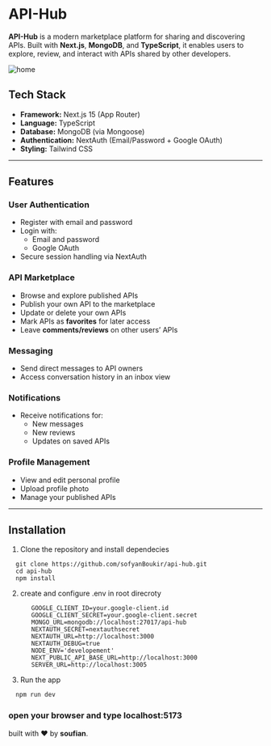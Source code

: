 # API-Hub

**API-Hub** is a modern marketplace platform for sharing and discovering APIs. Built with **Next.js**, **MongoDB**, and **TypeScript**, it enables users to explore, review, and interact with APIs shared by other developers.

![home](https://github.com/user-attachments/assets/96f856c6-6ddd-4cd9-acb8-f99fdb2fd245)


## Tech Stack

- **Framework:** Next.js 15 (App Router)
- **Language:** TypeScript
- **Database:** MongoDB (via Mongoose)
- **Authentication:** NextAuth (Email/Password + Google OAuth)
- **Styling:** Tailwind CSS

---

## Features

### User Authentication

- Register with email and password
- Login with:
  - Email and password
  - Google OAuth
- Secure session handling via NextAuth

### API Marketplace

- Browse and explore published APIs
- Publish your own API to the marketplace
- Update or delete your own APIs
- Mark APIs as **favorites** for later access
- Leave **comments/reviews** on other users’ APIs

### Messaging

- Send direct messages to API owners
- Access conversation history in an inbox view

### Notifications

- Receive notifications for:
  - New messages
  - New reviews
  - Updates on saved APIs

### Profile Management

- View and edit personal profile
- Upload profile photo
- Manage your published APIs

---

## Installation
1. Clone the repository and install dependecies
  ```
    git clone https://github.com/sofyanBoukir/api-hub.git
    cd api-hub
    npm install
  ```

2. create and configure .env in root direcroty
   ```
      GOOGLE_CLIENT_ID=your.google-client.id
      GOOGLE_CLIENT_SECRET=your.google-client.secret
      MONGO_URL=mongodb://localhost:27017/api-hub
      NEXTAUTH_SECRET=nextauthsecret
      NEXTAUTH_URL=http://localhost:3000
      NEXTAUTH_DEBUG=true
      NODE_ENV='developement'
      NEXT_PUBLIC_API_BASE_URL=http://localhost:3000
      SERVER_URL=http://localhost:3005
   ```

3. Run the app
  ```bash
    npm run dev
  ```

### open your browser and type localhost:5173

built with ❤️ by **soufian**.
